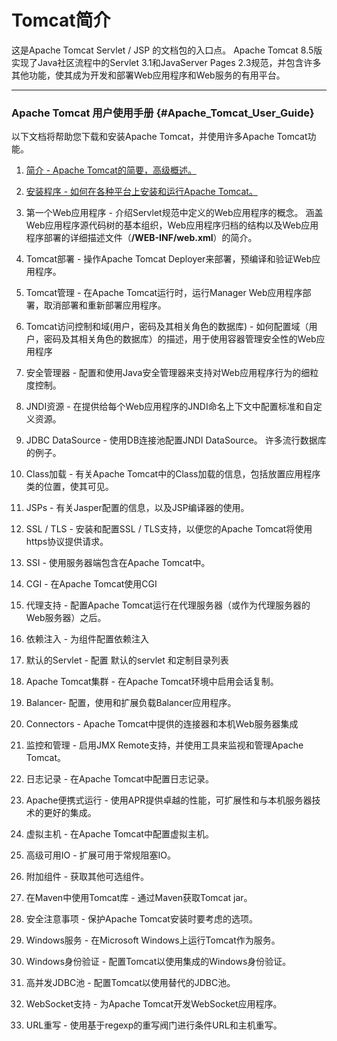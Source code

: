 # Tomcat简介

这是Apache Tomcat Servlet / JSP 的文档包的入口点。 Apache Tomcat 8.5版实现了Java社区流程中的Servlet 3.1和JavaServer Pages 2.3规范，并包含许多其他功能，使其成为开发和部署Web应用程序和Web服务的有用平台。

---

### Apache Tomcat 用户使用手册 {#Apache_Tomcat_User_Guide}

以下文档将帮助您下载和安装Apache Tomcat，并使用许多Apache Tomcat功能。

1. [简介                               - Apache Tomcat的简要，高级概述。](/jian-jie.md)
2. [安装程序                       - 如何在各种平台上安装和运行Apache Tomcat。](/tomcatsetup.md)
3. 第一个Web应用程序    - 介绍Servlet规范中定义的Web应用程序的概念。 涵盖Web应用程序源代码树的基本组织，Web应用程序归档的结构以及Web应用程序部署的详细描述文件（**/WEB-INF/web.xml**）的简介。
4. Tomcat部署 - 操作Apache Tomcat Deployer来部署，预编译和验证Web应用程序。
5. Tomcat管理 - 在Apache Tomcat运行时，运行Manager Web应用程序部署，取消部署和重新部署应用程序。
6. Tomcat访问控制和域\(用户，密码及其相关角色的数据库\) - 如何配置域（用户，密码及其相关角色的数据库）的描述，用于使用容器管理安全性的Web应用程序
7. 安全管理器 - 配置和使用Java安全管理器来支持对Web应用程序行为的细粒度控制。
8. JNDI资源 - 在提供给每个Web应用程序的JNDI命名上下文中配置标准和自定义资源。
9. JDBC DataSource - 使用DB连接池配置JNDI DataSource。 许多流行数据库的例子。
10. Class加载 - 有关Apache Tomcat中的Class加载的信息，包括放置应用程序类的位置，使其可见。
11. JSPs - 有关Jasper配置的信息，以及JSP编译器的使用。
12. SSL / TLS - 安装和配置SSL / TLS支持，以便您的Apache Tomcat将使用https协议提供请求。
13. SSI - 使用服务器端包含在Apache Tomcat中。
14. CGI - 在Apache Tomcat使用CGI
15. 代理支持 - 配置Apache Tomcat运行在代理服务器（或作为代理服务器的Web服务器）之后。
16. 依赖注入 - 为组件配置依赖注入
17. 默认的Servlet - 配置 默认的servlet 和定制目录列表
18. Apache Tomcat集群 - 在Apache Tomcat环境中启用会话复制。

19. Balancer- 配置，使用和扩展负载Balancer应用程序。

20. Connectors -  Apache Tomcat中提供的连接器和本机Web服务器集成

21. 监控和管理 - 启用JMX Remote支持，并使用工具来监视和管理Apache Tomcat。

22. 日志记录 - 在Apache Tomcat中配置日志记录。

23. Apache便携式运行 - 使用APR提供卓越的性能，可扩展性和与本机服务器技术的更好的集成。

24. 虚拟主机 - 在Apache Tomcat中配置虚拟主机。

25. 高级可用IO - 扩展可用于常规阻塞IO。

26. 附加组件 - 获取其他可选组件。

27. 在Maven中使用Tomcat库 - 通过Maven获取Tomcat jar。

28. 安全注意事项 - 保护Apache Tomcat安装时要考虑的选项。

29. Windows服务 - 在Microsoft Windows上运行Tomcat作为服务。

30. Windows身份验证 - 配置Tomcat以使用集成的Windows身份验证。

31. 高并发JDBC池 - 配置Tomcat以使用替代的JDBC池。

32. WebSocket支持 - 为Apache Tomcat开发WebSocket应用程序。

33. URL重写 - 使用基于regexp的重写阀门进行条件URL和主机重写。



